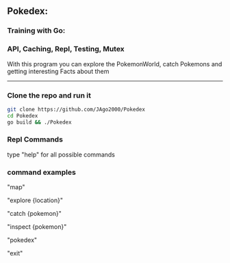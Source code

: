 ## Pokedex:
### Training with Go:
### API, Caching, Repl, Testing, Mutex

With this program you can explore the PokemonWorld, catch Pokemons and getting interesting Facts about them 

------------------------

### Clone the repo and run it

```bash
git clone https://github.com/JAgo2000/Pokedex
cd Pokedex
go build && ./Pokedex
```
### Repl Commands
type "help" for all possible commands
### command examples
"map"

"explore {location}"

"catch {pokemon}"

"inspect {pokemon}"

"pokedex"

"exit"



